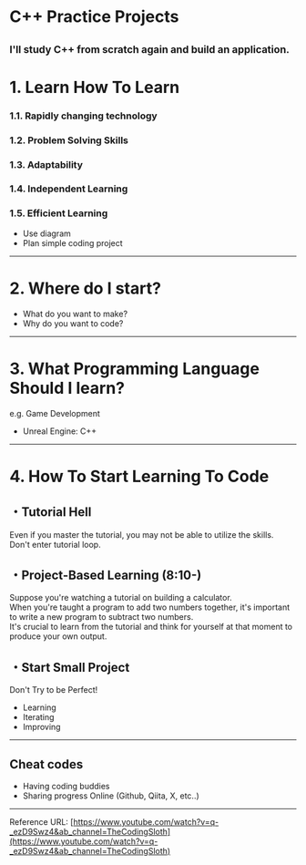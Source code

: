 # C++ Practice Projects
<sub>I'll study C++ from scratch again and build an application.</sub>
---

# 1. Learn How To Learn

### 1.1. Rapidly changing technology
### 1.2. Problem Solving Skills
### 1.3. Adaptability
### 1.4. Independent Learning
### 1.5. Efficient Learning
- Use diagram
- Plan simple coding project

---

# 2. Where do I start?

- What do you want to make?
- Why do you want to code?

---

# 3. What Programming Language Should I learn?

e.g. Game Development  
- Unreal Engine: C++

---

# 4. How To Start Learning To Code

## ・Tutorial Hell
Even if you master the tutorial, you may not be able to utilize the skills.  
Don't enter tutorial loop.

## ・Project-Based Learning (8:10-)
Suppose you're watching a tutorial on building a calculator.  
When you're taught a program to add two numbers together, it's important to write a new program to subtract two numbers.  
It's crucial to learn from the tutorial and think for yourself at that moment to produce your own output.

## ・Start Small Project

Don't Try to be Perfect!
- Learning
- Iterating
- Improving

---

## Cheat codes
- Having coding buddies
- Sharing progress Online (Github, Qiita, X, etc..)

---

Reference URL: [https://www.youtube.com/watch?v=q-_ezD9Swz4&ab_channel=TheCodingSloth](https://www.youtube.com/watch?v=q-_ezD9Swz4&ab_channel=TheCodingSloth)
